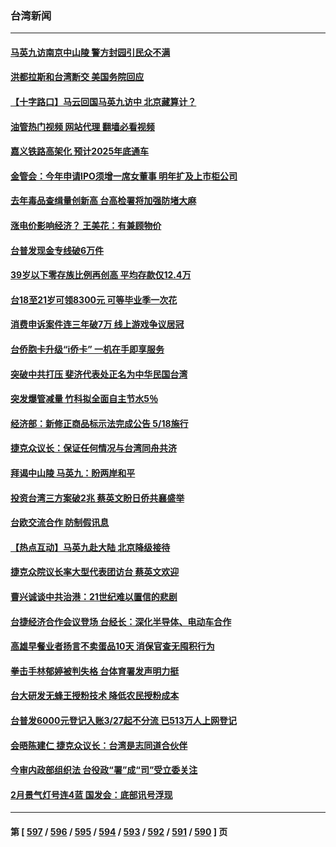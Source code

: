 ### 台湾新闻
---
#### [马英九访南京中山陵 警方封园引民众不满](../../pages/ncid1349361/n13960238.md?03291245) 
#### [洪都拉斯和台湾断交 美国务院回应](../../pages/ncid1349361/n13960478.md?03291245) 
#### [【十字路口】马云回国马英九访中 北京藏算计？](../../pages/ncid1349361/n13960347.md?03291245) 
#### [油管热门视频 网站代理 翻墙必看视频](http://138.2.39.72:81/youtube.html?epic-marker?03291245)
#### [嘉义铁路高架化 预计2025年底通车](../../pages/ncid1349361/n13960395.md?03291245) 
#### [金管会：今年申请IPO须增一席女董事 明年扩及上市柜公司](../../pages/ncid1349361/n13960368.md?03291245) 
#### [去年毒品查缉量创新高 台高检署将加强防堵大麻](../../pages/ncid1349361/n13960370.md?03291245) 
#### [涨电价影响经济？ 王美花：有兼顾物价](../../pages/ncid1349361/n13960371.md?03291245) 
#### [台普发现金专线破6万件](../../pages/ncid1349361/n13960373.md?03291245) 
#### [39岁以下零存族比例再创高 平均存款仅12.4万](../../pages/ncid1349361/n13960369.md?03291245) 
#### [台18至21岁可领8300元 可等毕业季一次花](../../pages/ncid1349361/n13960375.md?03291245) 
#### [消费申诉案件连三年破7万 线上游戏争议居冠](../../pages/ncid1349361/n13960379.md?03291245) 
#### [台侨胞卡升级“i侨卡” 一机在手即享服务](../../pages/ncid1349361/n13960382.md?03291245) 
#### [突破中共打压 斐济代表处正名为中华民国台湾](../../pages/ncid1349361/n13960304.md?03291245) 
#### [突发爆管减量 竹科拟全面自主节水5％](../../pages/ncid1349361/n13960298.md?03291245) 
#### [经济部：新修正商品标示法完成公告 5/18施行](../../pages/ncid1349361/n13960299.md?03291245) 
#### [捷克众议长：保证任何情况与台湾同舟共济](../../pages/ncid1349361/n13960288.md?03291245) 
#### [拜谒中山陵 马英九：盼两岸和平](../../pages/ncid1349361/n13960293.md?03291245) 
#### [投资台湾三方案破2兆 蔡英文盼日侨共襄盛举](../../pages/ncid1349361/n13960274.md?03291245) 
#### [台欧交流合作 防制假讯息](../../pages/ncid1349361/n13960260.md?03291245) 
#### [【热点互动】马英九赴大陆 北京降级接待](../../pages/ncid1349361/n13959869.md?03291245) 
#### [捷克众院议长率大型代表团访台 蔡英文欢迎](../../pages/ncid1349361/n13959733.md?03291245) 
#### [曹兴诚谈中共治港：21世纪难以置信的悲剧](../../pages/ncid1349361/n13959683.md?03291245) 
#### [台捷经济合作会议登场 台经长：深化半导体、电动车合作](../../pages/ncid1349361/n13959709.md?03291245) 
#### [高雄早餐业者扬言不卖蛋品10天 消保官查无囤积行为](../../pages/ncid1349361/n13959753.md?03291245) 
#### [拳击手林郁婷被判失格 台体育署发声明力挺](../../pages/ncid1349361/n13959758.md?03291245) 
#### [台大研发无蜂王授粉技术 降低农民授粉成本](../../pages/ncid1349361/n13959765.md?03291245) 
#### [台普发6000元登记入账3/27起不分流 已513万人上网登记](../../pages/ncid1349361/n13959711.md?03291245) 
#### [会晤陈建仁 捷克众议长：台湾是志同道合伙伴](../../pages/ncid1349361/n13959713.md?03291245) 
#### [今审内政部组织法 台役政“署”成“司”受立委关注](../../pages/ncid1349361/n13959715.md?03291245) 
#### [2月景气灯号连4蓝 国发会：底部讯号浮现](../../pages/ncid1349361/n13959706.md?03291245) 

---
#### 第 [ [597](./597.md?03291245) / [596](./596.md?03291245) / [595](./595.md?03291245) / [594](./594.md?03291245) / [593](./593.md?03291245) / [592](./592.md?03291245) / [591](./591.md?03291245) / [590](./590.md?03291245) ] 页
